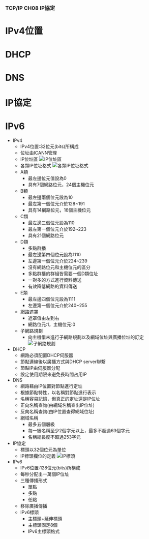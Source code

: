 ### TCP/IP CH08 IP協定
# IPv4位置
# DHCP
# DNS
# IP協定
# IPv6

* IPv4
    * IPv4位置:32位元(bits)所構成
    * 位址由ICANN管理
    * IP位址區
    ![IP位址區]()
    * 各類IP位址格式
    ![各類IP位址格式]()
    * A類
        * 最左邊位元值設為0
        * 具有7個網路位元，24個主機位元
    * B類
        * 最左邊兩個位元設為10
        * 最左第一個位元介於128~191
        * 具有14網路位元，16個主機位元
    * C類
        * 最左邊三個位元設為110
        * 最左第一個位元介於192~223
        * 具有21個網路位元
    * D類
        * 多點群播
        * 最左邊第四個位元設為1110
        * 左邊第一個位元介於224~239
        * 沒有網路位元和主機位元的區分
        * 多點群播的群組皆需要一個D類位址
        * 一對多的方式進行資料傳送
        * 有效降低網路的資料傳送
    * E類
        * 最左邊四個位元設為1111
        * 左邊第一個位元介於240~255
    * 網路遮罩
        * 遮罩值由左到右
        * 網路位元:1，主機位元:0
    * 子網路規劃
        * 向主機借未進行子網路規劃以及網域位址與廣播位址的訂定
        ![子網路規劃]()
* DHCP
    * 網路必須配置DHCP伺服器
    * 節點連線後以廣播方式與DHCP server聯繫
    * 節點IP由伺服器分配
    * 設定使用期限來避免長時間占用IP
* DNS
    * 網路藉由IP位置對節點進行定址
    * 根據節點特性，以名稱對節點進行表示
    * 名稱容易記憶，但真正的定址還是IP位址
    * 正向名稱查詢(由網域名稱查出IP位址)
    * 反向名稱查詢(由IP位置查得網域位址)
    * 網域名稱
        * 最多五個層級
        * 每一級名稱至少2個字元以上，最多不超過63個字元
        * 名稱總長度不超過253字元
* IP協定
    * 標頭以32個位元為單位
    * IP標頭欄位的定義
    ![IP標頭]()
* IPv6
    * IPv6位置:128位元(bits)所構成
    * 每秒分配出一萬個IP位址
    * 三種傳播形式
        * 單點
        * 多點
        * 任點
    * 移除廣播傳播
    * IPv6標頭
        * 主標頭+延伸標頭
        * 主標頭固定8個
        * IPv6主標頭格式